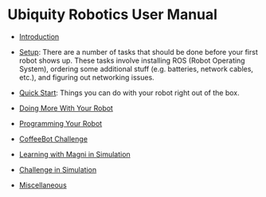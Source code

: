 # Ubiquity Robotics User Manual

* [Introduction](introduction)

* [Setup](setup/setup.md):
  There are a number of tasks that should be done before your first robot shows up.
  These tasks involve installing ROS (Robot Operating System), ordering some
  additional stuff (e.g. batteries, network cables, etc.), and figuring out
  networking issues.

* [Quick Start](ix_quick_start):
  Things you can do with your robot right out of the box.

* [Doing More With Your Robot](ix_doing_more)

* [Programming Your Robot](ix_programming)

* [CoffeeBot Challenge](ix_coffeebot)

* [Learning with Magni in Simulation](ix_simulation1)

* [Challenge in Simulation](ix_simulation2)

* [Miscellaneous](misc/misc.md)
